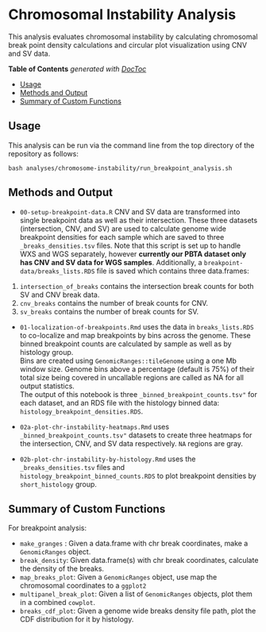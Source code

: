 # Chromosomal Instability Analysis

This analysis evaluates chromosomal instability by calculating chromosomal
break point density calculations and circular plot visualization using CNV and SV data.

<!-- START doctoc generated TOC please keep comment here to allow auto update -->
<!-- DON'T EDIT THIS SECTION, INSTEAD RE-RUN doctoc TO UPDATE -->
**Table of Contents**  *generated with [DocToc](https://github.com/thlorenz/doctoc)*

- [Usage](#usage)
- [Methods and Output](#methods-and-output)
- [Summary of Custom Functions](#summary-of-custom-functions)

<!-- END doctoc generated TOC please keep comment here to allow auto update -->

## Usage

This analysis can be run via the command line from the top directory of the
repository as follows:

```
bash analyses/chromosome-instability/run_breakpoint_analysis.sh
```

## Methods and Output

- `00-setup-breakpoint-data.R` CNV and SV data are transformed into single breakpoint data as well as their intersection.
These three datasets (intersection, CNV, and SV) are used to calculate genome wide breakpoint densities for each sample which are saved to three `_breaks_densities.tsv` files. Note that this script is set up to handle WXS and WGS separately, however **currently our PBTA dataset only has CNV and SV data for WGS samples**.
Additionally, a  `breakpoint-data/breaks_lists.RDS` file is saved which contains three data.frames:
1) `intersection_of_breaks` contains the intersection break counts for both SV and CNV break data.  
2) `cnv_breaks` contains the number of break counts for CNV.   
3) `sv_breaks` contains the number of break counts for SV.  

- `01-localization-of-breakpoints.Rmd` uses the data in `breaks_lists.RDS` to co-localize and map breakpoints by bins across the genome.
These binned breakpoint counts are calculated by sample as well as by histology group.  
Bins are created using `GenomicRanges::tileGenome` using a one Mb window size.
Genome bins above a percentage (default is 75%) of their total size being covered in uncallable regions are called as NA for all output statistics.  
The output of this notebook is three `_binned_breakpoint_counts.tsv"` for each dataset, and an RDS file with the histology binned data: `histology_breakpoint_densities.RDS`.

- `02a-plot-chr-instability-heatmaps.Rmd` uses `_binned_breakpoint_counts.tsv"` datasets to create three heatmaps for the intersection, CNV, and SV data respectively. `NA` regions are gray.

- `02b-plot-chr-instability-by-histology.Rmd` uses the `_breaks_densities.tsv` files and `histology_breakpoint_binned_counts.RDS` to plot breakpoint densities by `short_histology` group. 

## Summary of Custom Functions

For breakpoint analysis:
- `make_granges` : Given a data.frame with chr break coordinates, make a `GenomicRanges` object.
- `break_density`: Given data.frame(s) with chr break coordinates, calculate the density of the breaks.
- `map_breaks_plot`: Given a `GenomicRanges` object, use map the chromosomal coordinates to a `ggplot2`
- `multipanel_break_plot`: Given a list of `GenomicRanges` objects, plot them in a combined `cowplot`.
- `breaks_cdf_plot`: Given a genome wide breaks density file path, plot the CDF distribution for it by histology.
